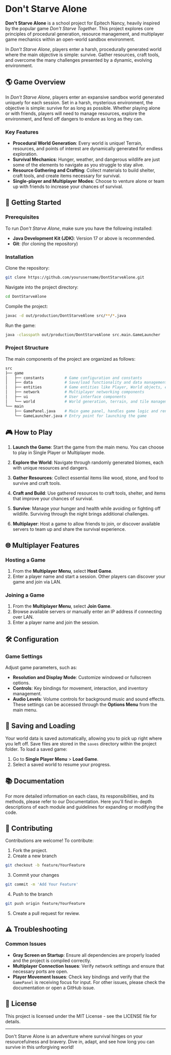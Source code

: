 # Don't Starve Alone
**Don't Starve Alone** is a school project for Epitech Nancy, heavily inspired by the popular game *Don't Starve Together*. This project explores core principles of procedural generation, resource management, and multiplayer game mechanics within an open-world sandbox environment.

In *Don't Starve Alone*, players enter a harsh, procedurally generated world where the main objective is simple: survive. Gather resources, craft tools, and overcome the many challenges presented by a dynamic, evolving environment.

## 🌎 Game Overview
In *Don't Starve Alone*, players enter an expansive sandbox world generated uniquely for each session. Set in a harsh, mysterious environment, the objective is simple: survive for as long as possible. Whether playing alone or with friends, players will need to manage resources, explore the environment, and fend off dangers to endure as long as they can.

### Key Features
- **Procedural World Generation**: Every world is unique! Terrain, resources, and points of interest are dynamically generated for endless exploration.
- **Survival Mechanics**: Hunger, weather, and dangerous wildlife are just some of the elements to navigate as you struggle to stay alive.
- **Resource Gathering and Crafting**: Collect materials to build shelter, craft tools, and create items necessary for survival.
- **Single-player and Multiplayer Modes**: Choose to venture alone or team up with friends to increase your chances of survival.

## 🚀 Getting Started
### Prerequisites
To run *Don't Starve Alone*, make sure you have the following installed:

- **Java Development Kit (JDK)**: Version 17 or above is recommended.
- **Git**: (for cloning the repository)
### Installation
Clone the repository:
```bash
git clone https://github.com/yourusername/DontStarveAlone.git
```
Navigate into the project directory:
```bash
cd DontStarveAlone
```
Compile the project:
```bash
javac -d out/production/DontStarveAlone src/**/*.java
```
Run the game:
```bash
java -classpath out/production/DontStarveAlone src.main.GameLauncher

```
### Project Structure
The main components of the project are organized as follows:

```bash
src
├── game
│   ├── constants         # Game configuration and constants
│   ├── data              # Save/load functionality and data management
│   ├── entities          # Game entities like Player, World objects, etc.
│   ├── network           # Multiplayer networking components
│   ├── ui                # User interface components
│   └── world             # World generation, terrain, and tile management
└── main
    ├── GamePanel.java    # Main game panel, handles game logic and rendering
    └── GameLauncher.java # Entry point for launching the game
```
## 🎮 How to Play
1. **Launch the Game**: Start the game from the main menu. You can choose to play in Single Player or Multiplayer mode.

2. **Explore the World**: Navigate through randomly generated biomes, each with unique resources and dangers.

3. **Gather Resources**: Collect essential items like wood, stone, and food to survive and craft tools.

4. **Craft and Build**: Use gathered resources to craft tools, shelter, and items that improve your chances of survival.

5. **Survive**: Manage your hunger and health while avoiding or fighting off wildlife. Surviving through the night brings additional challenges.

6. **Multiplayer**: Host a game to allow friends to join, or discover available servers to team up and share the survival experience.

## 🌐 Multiplayer Features
### Hosting a Game
1. From the **Multiplayer Menu**, select **Host Game**.
2. Enter a player name and start a session. Other players can discover your game and 
join via LAN.
### Joining a Game
1. From the **Multiplayer Menu**, select **Join Game**.
2. Browse available servers or manually enter an IP address if connecting over LAN.
3. Enter a player name and join the session.
## 🛠 Configuration
### Game Settings
Adjust game parameters, such as:

- **Resolution and Display Mode**: Customize windowed or fullscreen options.
- **Controls**: Key bindings for movement, interaction, and inventory management.
- **Audio Levels**: Volume controls for background music and sound effects.
These settings can be accessed through the **Options Menu** from the main menu.

## 📂 Saving and Loading
Your world data is saved automatically, allowing you to pick up right where you left off. Save files are stored in the `saves` directory within the project folder. To load a saved game:

1. Go to **Single Player Menu** > **Load Game**.
2. Select a saved world to resume your progress.
## 📚 Documentation
For more detailed information on each class, its responsibilities, and its methods, please refer to our Documentation. Here you'll find in-depth descriptions of each module and guidelines for expanding or modifying the code.

## 🌟 Contributing
Contributions are welcome! To contribute:

1. Fork the project.
2. Create a new branch 
```bash 
git checkout -b feature/YourFeature
```
3. Commit your changes 
```bash
git commit -m 'Add Your Feature'
```
4. Push to the branch 
```bash
git push origin feature/YourFeature
```
5. Create a pull request for review.
## ⚠️ Troubleshooting
### Common Issues
- **Gray Screen on Startup**: Ensure all dependencies are properly loaded and the project is compiled correctly.
- **Multiplayer Connection Issues**: Verify network settings and ensure that necessary ports are open.
- **Player Movement Issues**: Check key bindings and verify that the `GamePanel` is receiving focus for input.
For other issues, please check the documentation or open a GitHub issue.

## 📄 License
This project is licensed under the MIT License - see the LICENSE file for details.

---
Don't Starve Alone is an adventure where survival hinges on your resourcefulness and bravery. Dive in, adapt, and see how long you can survive in this unforgiving world!

